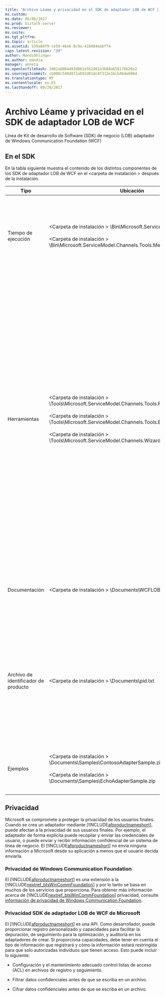 ```yaml
---
title: "Archivo Léame y privacidad en el SDK de adaptador LOB de WCF | Documentos de Microsoft"
ms.custom: 
ms.date: 06/08/2017
ms.prod: biztalk-server
ms.reviewer: 
ms.suite: 
ms.tgt_pltfrm: 
ms.topic: article
ms.assetid: 539a88f9-ce59-46e6-8c9a-418484eabff4
caps.latest.revision: "29"
author: MandiOhlinger
ms.author: mandia
manager: anneta
ms.openlocfilehash: 3d02a8064493d061e5b2d02a3b88a658178b26e2
ms.sourcegitcommit: cb908c540d8f1a692d01dc8f313e16cb4b4e696d
ms.translationtype: MT
ms.contentlocale: es-ES
ms.lasthandoff: 09/20/2017
---
```

# <a name="readme-and-privacy-in-the-wcf-lob-adapter-sdk"></a>Archivo Léame y privacidad en el SDK de adaptador LOB de WCF
Línea de Kit de desarrollo de Software (SDK) de negocio (LOB) adaptador de Windows Communication Foundation (WCF)  
  
## <a name="inside-the-sdk"></a>En el SDK  
 En la tabla siguiente muestra el contenido de los distintos componentes de los SDK de adaptador LOB de WCF en el \<carpeta de instalación > después de la instalación.  
  
|Tipo|Ubicación|Description|  
|----------|--------------|-----------------|  
|Tiempo de ejecución|\<Carpeta de instalación > \Bin\Microsoft.ServiceModel.Channels.dll<br /><br /> \<Carpeta de instalación > \Bin\Microsoft.ServiceModel.Channels.Tools.MetadataSearchBrowse.dll|Estos ensamblados contienen la base incluido el componente de formulario principal que se utiliza dentro de las herramientas de tiempo de ejecución.|  
|Herramientas|\<Carpeta de instalación > \Tools\Microsoft.ServiceModel.Channels.Tools.PlugInPackage.dll<br /><br /> \<Carpeta de instalación > \Tools\Microsoft.ServiceModel.Channels.Tools.BizTalkExtension.dll<br /><br /> \<Carpeta de instalación > \Tools\Microsoft.ServiceModel.Channels.Wizards.dll|**Agregar adaptador servicio referencia complemento de Visual Studio**<br /><br /> (Proyecto de .NET [contextual], agregar referencia de servicio de adaptador)<br /><br /> **Consume Adapter Service complemento del proyecto de BizTalk**<br /><br /> (Proyecto de BizTalk [contextual], agregar, agregar elementos generados, Consume Adapter Service)<br /><br /> **Asistente para desarrollo de adaptador LOB de WCF**<br /><br /> (Archivo, nuevo, proyecto, Visual C#, adaptador LOB de WCF)|  
|Documentación|\<Carpeta de instalación > \Documents\WCFLOBAdapterSDK.chm|Este archivo incluye contenido conceptual y el contenido de referencia administrada para esta versión.|  
|Archivo de identificador de producto|\<Carpeta de instalación > \Documents\pid.txt|Este archivo contiene el identificador de producto del SDK de adaptador LOB de WCF. Use este identificador de producto como una referencia al ponerse en contacto con el servicio al cliente de Microsoft y soporte técnico (CSS).|  
|Ejemplos|\<Carpeta de instalación > \Documents\Samples\ContosoAdapterSample.zip<br /><br /> \<Carpeta de instalación > \Documents\Samples\EchoAdapterSample.zip|La carpeta de ejemplos contiene dos adaptadores de ejemplo: Contoso adaptador y el eco.|  

## <a name="privacy"></a>Privacidad
Microsoft se compromete a proteger la privacidad de los usuarios finales. Cuando se crea un adaptador mediante [!INCLUDE[afproductnameshort](../../includes/afproductnameshort-md.md)], puede afectan a la privacidad de sus usuarios finales. Por ejemplo, el adaptador de forma explícita puede recopilar y enviar las credenciales de usuario, o puede enviar y recibir información confidencial de un sistema de línea de negocio. El [!INCLUDE[afproductnameshort](../../includes/afproductnameshort-md.md)] no envía ninguna información a Microsoft desde su aplicación a menos que el usuario decida enviarla.  
  
### <a name="windows-communication-foundation-privacy"></a>Privacidad de Windows Communication Foundation  
 El [!INCLUDE[afproductnameshort](../../includes/afproductnameshort-md.md)] es una extensión a la [!INCLUDE[nextref_btsWinCommFoundation](../../includes/nextref-btswincommfoundation-md.md)] y por lo tanto se basa en muchos de los servicios que proporciona. Para obtener más información acerca de [!INCLUDE[nextref_btsWinCommFoundation](../../includes/nextref-btswincommfoundation-md.md)] privacidad, consulte [información de privacidad de Windows Communication Foundation](https://msdn.microsoft.com/library/ms733927.aspx).  
  
### <a name="microsoft-wcf-lob-adapter-sdk-privacy"></a>Privacidad SDK de adaptador LOB de WCF de Microsoft  
 El [!INCLUDE[afproductnameshort](../../includes/afproductnameshort-md.md)] es una API. Como desarrollador, puede proporcionar registro personalizado y capacidades para facilitar la depuración, de seguimiento para la optimización, y auditoría en los adaptadores de crear. Si proporciona capacidades, debe tener en cuenta el tipo de información que registrará y cómo la información estará restringida para que solo autorizadas individuos que tienen acceso. Esto puede incluir lo siguiente:  
  
-   Configuración y el mantenimiento adecuado control listas de acceso (ACL) en archivos de registro y seguimiento.  
  
-   Filtrar datos confidenciales antes de que se escriba en un archivo.  
  
-   Cifrar datos confidenciales antes de que se escriba en un archivo.  